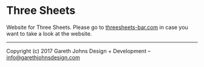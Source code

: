 # Three Sheets

Website for Three Sheets. Please go to [threesheets-bar.com](http://threesheets-bar.com) in case you want to take a look at the website.

* * *

Copyright (c) 2017 Gareth Johns Design + Development – info@garethjohnsdesign.com